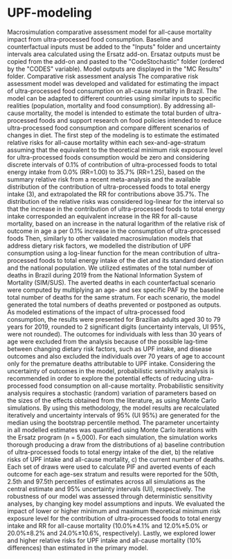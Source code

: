 # UPF-modeling
Macrosimulation comparative assessment model for all-cause mortality impact from ultra-processed food consumption. Baseline and counterfactual inputs must be added to the "Inputs" folder and uncertainty intervals area calculated using the Ersatz add-on. Ersataz outputs must be copied from the add-on and pasted to the "CodeStochastic" folder (ordered by the "CODES" variable). Model outputs are displayed in the "MC Results" folder.
Comparative risk assessment analysis
The comparative risk assessment model was developed and validated for estimating the impact of ultra-processed food consumption on all-cause mortality in Brazil. The model can be adapted to different countries using similar inputs to specific realities (population, mortality and food consumption). By addressing all-cause mortality, the model is intended to estimate the total burden of ultra-processed foods and support research on food policies intended to reduce ultra-processed food consumption and compare different scenarios of changes in diet.
The first step of the modeling is to estimate the estimated relative risks for all-cause mortality within each sex-and-age-stratum assuming that the equivalent to the theoretical minimum risk exposure level for ultra-processed foods consumption would be zero and considering discrete intervals of 0.1% of contribution of ultra-processed foods to total energy intake from 0.0% (RR=1.00) to 35.7% (RR=1.25), based on the summary relative risk from a recent meta-analysis and the available distribution of the contribution of ultra-processed foods to total energy intake (3), and extrapolated the RR for contributions above 35.7%. 
The distribution of the relative risks was considered log-linear for the interval so that the increase in the contribution of ultra-processed foods to total energy intake corresponded an equivalent increase in the RR for all-cause mortality, based on an increase in the natural logarithm of the relative risk of outcome in age a per 0.1% increase in the consumption of ultra-processed foods
Then, similarly to other validated macrosimulation models that address dietary risk factors, we modelled the distribution of UPF consumption using a log-linear function for the mean contribution of ultra-processed foods to total energy intake of the diet and its standard deviation and the national population.
We utilized estimates of the total number of deaths in Brazil during 2019 from the National Information System of Mortality (SIM/SUS). The averted deaths in each counterfactual scenario were computed by multiplying an age- and sex specific PAF by the baseline total number of deaths for the same stratum. For each scenario, the model generated the total numbers of deaths prevented or postponed as outputs. 
As modeled estimations of the impact of ultra-processed food consumption, the results were presented for Brazilian adults aged 30 to 79 years for 2019, rounded to 2 significant digits (uncertainty intervals, UI 95%, were not rounded). The outcomes for individuals with less than 30 years of age were excluded from the analysis because of the possible lag-time between changing dietary risk factors, such as UPF intake, and disease outcomes and also excluded the individuals over 70 years of age to account only for the premature deaths attributable to UPF intake.
Considering the uncertainty of outcomes in the model, probabilistic sensitivity analysis is recommended in order to explore the potential effects of reducing ultra-processed food consumption on all-cause mortality. Probabilistic sensitivity analysis requires a stochastic (random) variation of parameters based on the sizes of the effects obtained from the literature, as using Monte Carlo simulations. By using this methodology, the model results are recalculated iteratively and uncertainty intervals of 95% (UI 95%) are generated for the median using the bootstrap percentile method. 
The parameter uncertainty in all modelled estimates was quantified using Monte Carlo iterations with the Ersatz program (n = 5,000). For each simulation, the simulation works thorough producing a draw from the distributions of a) baseline contribution of ultra-processed foods to total energy intake of the diet, b) the relative risks of UPF intake and all-cause mortality, c) the current number of deaths. Each set of draws were used to calculate PIF and averted events of each outcome for each age-sex stratum and results were reported for the 50th, 2.5th and 97.5th percentiles of estimates across all simulations as the central estimate and 95% uncertainty intervals (UI), respectively.
The robustness of our model was assessed through deterministic sensitivity analyses, by changing key model assumptions and inputs. We evaluated the impact of lower or higher minimum and maximum theoretical minimum risk exposure level for the contribution of ultra-processed foods to total energy intake and RR for all-cause mortality (10.0%±4.1% and 12.0%±5.0% or 20.0%±8.2% and 24.0%±10.6%, respectively). Lastly, we explored lower and higher relative risks for UPF intake and all-cause mortality (10% differences) than estimated in the primary model.
